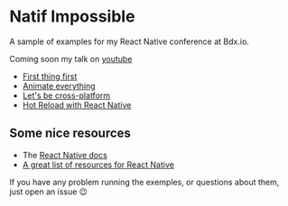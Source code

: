 # Natif Impossible

A sample of examples for my React Native conference at Bdx.io.

Coming soon my talk on  [youtube](https://www.youtube.com/channel/UCA7pEYY0BlgCdpbnjhCDezQ)

- [First thing first](./1-first-things-first/README.md)
- [Animate everything](./2-animate-everything/README.md)
- [Let's be cross-platform](./3-multiplatform/README.md)
- [Hot Reload with React Native](./4-the-power-of-hmr/README.md)

## Some nice resources
- The [React Native docs](http://facebook.github.io/react-native/)
- [A great list of resources for React Native](https://github.com/jondot/awesome-react-native)

If you have any problem running the exemples, or questions about them, just open an issue 😉
